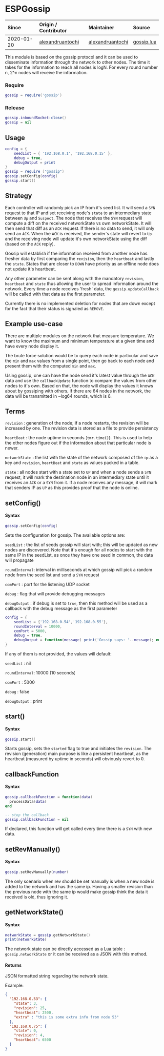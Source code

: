 # ESPGossip

| Since  | Origin / Contributor  | Maintainer  | Source  |
| :----- | :-------------------- | :---------- | :------ |
| 2020-01-20 | [alexandruantochi](https://github.com/alexandruantochi) | [alexandruantochi](https://github.com/alexandruantochi) | [gossip.lua](../../lua_modules/gossip/gossip.lua) |


This module is based on the gossip protocol and it can be used to disseminate information through the network to other nodes. The time it takes for the information to reach all nodes is logN. For every round number n, 2^n nodes will receive the information. 

### Require
```lua
gossip = require('gossip')
```

### Release
```lua
gossip.inboundSocket:close()
gossip = nil
```

## Usage
```lua
config = {
    seedList = { '192.168.0.1', '192.168.0.15' },
    debug = true,
    debugOutput = print
}
gossip = require ("gossip")
gossip.setConfig(config)
gossip.start()
```

## Strategy

Each controller will randomly pick an IP from it's seed list. It will send a `SYN` request to that IP and set receiving node's `state` to an intermediary state between `Up` and `Suspect`. The node that receives the `SYN` request will compute a diff on the received networkState vs own networkState. It will then send that diff as an `ACK` request. If there is no data to send, it will only send an `ACK`. When the `ACK` is received, the sender's state will revert to `Up` and the receiving node will update it's own networkState using the diff (based on the `ACK` reply).

Gossip will establish if the information received from another node has fresher data by first comparing the `revision`, then the `heartbeat` and lastly the `state`. States that are closer to `DOWN` have priority as an offline node does not update it's heartbeat.

Any other parameter can be sent along with the mandatory `revision`, `heartbeat` and `state` thus allowing the user to spread information around the network. Every time a node receives 'fresh' data, the `gossip.updateCallback` will be called with that data as the first parameter.

Currently there is no implemented deletion for nodes that are down except for the fact that their status is signaled as `REMOVE`.

## Example use-case

There are multiple modules on the network that measure temperature. We want to know the maximum and minimum temperature at a given time and have every node display it.

The brute force solution would be to query each node in particular and save the `min` and `max` values from a single point, then go back to each node and present them with the computed `min` and `max`.

Using gossip, one can have the node send it's latest value through the `ACK` data and use the `callbackUpdate` function to compare the values from other nodes to it's own. Based on that, the node will display the values it knows about by gossiping with others. If there are 64 nodes in the network, the data will be transmitted in ~log64 rounds, which is 6.

## Terms

`revision` : generation of the node; if a node restarts, the revision will be increased by one. The revision data is stored as a file to provide persistency

`heartBeat` : the node uptime in seconds (`tmr.time()`). This is used to help the other nodes figure out if the information about that particular node is newer. 

`networkState` : the list with the state of the network composed of the `ip` as a key and `revision`, `heartBeat` and `state` as values packed in a table.

`state` : all nodes start with a state set to `UP` and when a node sends a `SYN` request, it will mark the destination node in an intermediary state until it receives an `ACK` or a `SYN` from it. If a node receives any message, it will mark that senders IP as `UP` as this provides proof that the node is online. 


## setConfig()
#### Syntax
```lua
gossip.setConfig(config)
```

Sets the configuration for gossip. The available options are:

`seedList` : the list of seeds gossip will start with; this will be updated as new nodes are discovered. Note that it's enough for all nodes to start with the same IP in the seedList, as once they have one seed in common, the data will propagate

`roundInterval`: interval in milliseconds at which gossip will pick a random node from the seed list and send a `SYN` request

`comPort` : port for the listening UDP socket

`debug` : flag that will provide debugging messages

`debugOutput` : if debug is set to `true`, then this method will be used as a callback with the debug message as the first parameter

```lua
config = {
    seedList = {'192.168.0.54','192.168.0.55'},
    roundInterval = 10000,
    comPort = 5000,
    debug = true,
    debugOutput = function(message) print('Gossip says: '..message); end
}
```

If any of them is not provided, the values will default:

`seedList` : nil

`roundInterval`: 10000 (10 seconds)

`comPort` : 5000

`debug` : false

`debugOutput` : print

## start()

#### Syntax
```lua
gossip.start()
```

Starts gossip, sets the `started` flag to true and initiates the `revision`. The revision (generation) main purpose is like a persistent heartbeat, as the heartbeat (measured by uptime in seconds) will obviously revert to 0. 

## callbackFunction

#### Syntax
```lua
gossip.callbackFunction = function(data)
  processData(data)
end

-- stop the callback
gossip.callbackFunction = nil
```

If declared, this function will get called every time there is a `SYN` with new data.

## setRevManually()

#### Syntax

```lua
gossip.setRevManually(number)
```

The only scenario when rev should be set manually is when a new node is added to the network and has the same ip. Having a smaller revision than the previous node with the same ip would make gossip think the data it received is old, thus ignoring it.

## getNetworkState()

#### Syntax

```lua
networkState = gossip.getNetworkState()
print(networkState)
```

The network state can be directly accessed as a Lua table : `gossip.networkState` or it can be received as a JSON with this method.

#### Returns

JSON formatted string regarding the network state.

Example:

```JSON
{
  "192.168.0.53": {
    "state": 3,
    "revision": 25,
    "heartbeat": 2500,
    "extra" : "this is some extra info from node 53"
  },
  "192.168.0.75": {
    "state": 0,
    "revision": 4,
    "heartbeat": 6500
  }
}
```

